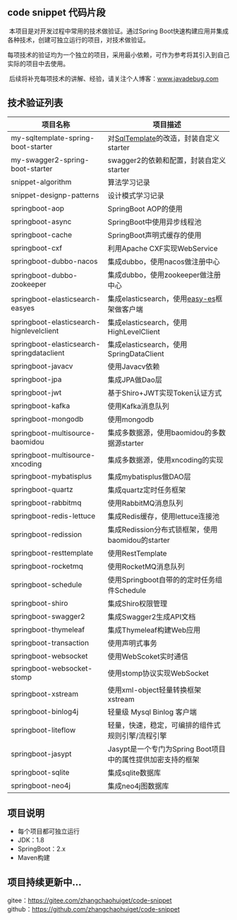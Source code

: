 ## code snippet 代码片段

​		本项目是对开发过程中常用的技术做验证。通过Spring Boot快速构建应用并集成各种技术，创建可独立运行的项目，对技术做验证。

​		每项技术的验证均为一个独立的项目，采用最小依赖，可作为参考将其引入到自己实际的项目中去使用。

​		后续将补充每项技术的讲解、经验，请关注个人博客：www.javadebug.com

## 技术验证列表

| 项目名称                                  | 项目描述                                                     |
| ----------------------------------------- | ------------------------------------------------------------ |
| my-sqltemplate-spring-boot-starter        | 对[SqlTemplate](https://gitee.com/link?target=https%3A%2F%2Fgithub.com%2Fwenzuojing%2FSqlTemplate)的改造，封装自定义starter |
| my-swagger2-spring-boot-starter           | swagger2的依赖和配置，封装自定义starter                      |
| snippet-algorithm                         | 算法学习记录                                                 |
| snippet-designp-patterns                  | 设计模式学习记录                                             |
| springboot-aop                            | SpringBoot AOP的使用                                         |
| springboot-async                          | SpringBoot中使用异步线程池                                   |
| springboot-cache                          | SpringBoot声明式缓存的使用                                   |
| springboot-cxf                            | 利用Apache CXF实现WebService                                 |
| springboot-dubbo-nacos                    | 集成dubbo，使用nacos做注册中心                               |
| springboot-dubbo-zookeeper                | 集成dubbo，使用zookeeper做注册中心                           |
| springboot-elasticsearch-easyes           | 集成elasticsearch，使用[easy-es](https://www.easy-es.cn/)框架做客户端 |
| springboot-elasticsearch-hignlevelclient  | 集成elasticsearch，使用HighLevelClient                       |
| springboot-elasticsearch-springdataclient | 集成elasticsearch，使用SpringDataClient                      |
| springboot-javacv                         | 使用Javacv依赖                                               |
| springboot-jpa                            | 集成JPA做Dao层                                               |
| springboot-jwt                            | 基于Shiro+JWT实现Token认证方式                               |
| springboot-kafka                          | 使用Kafka消息队列                                            |
| springboot-mongodb                        | 使用mongodb                                                  |
| springboot-multisource-baomidou           | 集成多数据源，使用baomidou的多数据源starter                  |
| springboot-multisource-xncoding           | 集成多数据源，使用xncoding的实现                             |
| springboot-mybatisplus                    | 集成mybatisplus做DAO层                                       |
| springboot-quartz                         | 集成quartz定时任务框架                                       |
| springboot-rabbitmq                       | 使用RabbitMQ消息队列                                         |
| springboot-redis-lettuce                  | 集成Redis缓存，使用lettuce连接池                             |
| springboot-redission                      | 集成Redission分布式锁框架，使用baomidou的starter             |
| springboot-resttemplate                   | 使用RestTemplate                                             |
| springboot-rocketmq                       | 使用RocketMQ消息队列                                         |
| springboot-schedule                       | 使用Springboot自带的的定时任务组件Schedule                   |
| springboot-shiro                          | 集成Shiro权限管理                                            |
| springboot-swagger2                       | 集成Swagger2生成API文档                                      |
| springboot-thymeleaf                      | 集成Thymeleaf构建Web应用                                     |
| springboot-transaction                    | 使用声明式事务                                               |
| springboot-websocket                      | 使用WebScoket实时通信                                        |
| springboot-websocket-stomp                | 使用stomp协议实现WebSocket                                   |
| springboot-xstream                        | 使用xml-object轻量转换框架xstream                            |
| springboot-binlog4j                       | 轻量级 Mysql Binlog 客户端                                   |
| springboot-liteflow                       | 轻量，快速，稳定，可编排的组件式规则引擎/流程引擎            |
| springboot-jasypt                         | Jasypt是一个专门为Spring Boot项目中的属性提供加密支持的框架  |
| springboot-sqlite                         | 集成sqlite数据库                                             |
| springboot-neo4j                          | 集成neo4j图数据库                                            |



## 项目说明

- 每个项目都可独立运行
- JDK：1.8
- SpringBoot：2.x
- Maven构建



## 项目持续更新中...  
gitee：https://gitee.com/zhangchaohuiget/code-snippet  
github：https://github.com/zhangchaohuiget/code-snippet

